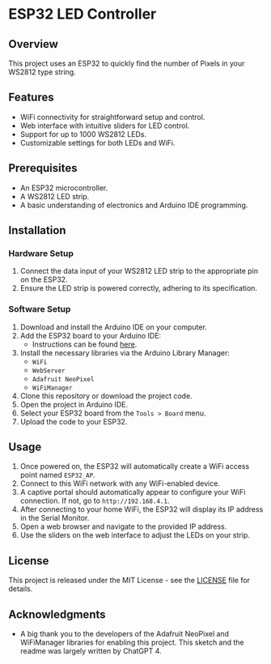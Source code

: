# ESP32 LED Controller

## Overview
This project uses an ESP32 to quickly find the number of Pixels in your WS2812 type string.

## Features
- WiFi connectivity for straightforward setup and control.
- Web interface with intuitive sliders for LED control.
- Support for up to 1000 WS2812 LEDs.
- Customizable settings for both LEDs and WiFi.

## Prerequisites
- An ESP32 microcontroller.
- A WS2812 LED strip.
- A basic understanding of electronics and Arduino IDE programming.

## Installation
### Hardware Setup
1. Connect the data input of your WS2812 LED strip to the appropriate pin on the ESP32.
2. Ensure the LED strip is powered correctly, adhering to its specification.

### Software Setup
1. Download and install the Arduino IDE on your computer.
2. Add the ESP32 board to your Arduino IDE:
   - Instructions can be found [here](https://github.com/espressif/arduino-esp32/blob/master/docs/arduino-ide/boards_manager.md).
3. Install the necessary libraries via the Arduino Library Manager:
   - `WiFi`
   - `WebServer`
   - `Adafruit NeoPixel`
   - `WiFiManager`
4. Clone this repository or download the project code.
5. Open the project in Arduino IDE.
6. Select your ESP32 board from the `Tools > Board` menu.
7. Upload the code to your ESP32.

## Usage
1. Once powered on, the ESP32 will automatically create a WiFi access point named `ESP32_AP`.
2. Connect to this WiFi network with any WiFi-enabled device.
3. A captive portal should automatically appear to configure your WiFi connection. If not, go to `http://192.168.4.1`.
4. After connecting to your home WiFi, the ESP32 will display its IP address in the Serial Monitor.
5. Open a web browser and navigate to the provided IP address.
6. Use the sliders on the web interface to adjust the LEDs on your strip.


## License
This project is released under the MIT License - see the [LICENSE](LICENSE) file for details.

## Acknowledgments
- A big thank you to the developers of the Adafruit NeoPixel and WiFiManager libraries for enabling this project. This sketch and the readme was largely written by ChatGPT 4.
